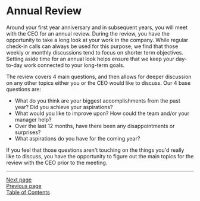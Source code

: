# Annual Review
Around your first year anniversary and in subsequent years, you will meet with the CEO for an annual review. During the review, you have the opportunity to take a long look at your work in the company. While regular check-in calls can always be used for this purpose, we find that those weekly or monthly discussions tend to focus on shorter term objectives. Setting aside time for an annual look helps ensure that we keep your day-to-day work connected to your long-term goals.

The review covers 4 main questions, and then allows for deeper discussion on any other topics either you or the CEO would like to discuss. Our 4 base questions are:

- What do you think are your biggest accomplishments from the past year? Did you achieve your aspirations?
- What would you like to improve upon? How could the team and/or your manager help? 
- Over the last 12 months, have there been any disappointments or surprises?
- What aspirations do you have for the coming year?

If you feel that those questions aren't touching on the things you'd really like to discuss, you have the opportunity to figure out the main topics for the review with the CEO prior to the meeting.

---
[Next page](03first_90_days.md)  
[Previous page](05setting_goals.md)  
[Table of Contents](../README.md#table-of-contents)
